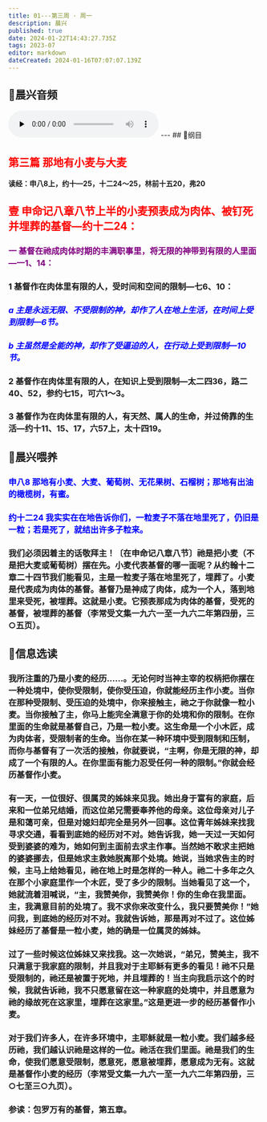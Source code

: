 ```yaml
---
title: 01---第三周 · 周一
description: 晨兴
published: true
date: 2024-01-22T14:43:27.735Z
tags: 2023-07
editor: markdown
dateCreated: 2024-01-16T07:07:07.139Z
---
```


## 🎵晨兴音频
<audio id="audio" controls="" preload="none">
      <source id="mp3" src="/2023-07/week3/week3day1.mp3">
</audio>
---
## 📖纲目

## <font color=red>第三篇 那地有小麦与大麦</font>

**读经：申八8上，约十—25，十二24～25，林前十五20，弗20**

## <font color=red>壹 申命记八章八节上半的小麦预表成为肉体、被钉死并埋葬的基督—约十二24：</font>

### <font color=purple>一 基督在祂成肉体时期的丰满职事里，将无限的神带到有限的人里面—一1、14：</font>

### 1 基督作在肉体里有限的人，受时间和空间的限制—七6、10：

### *<font color=blue>a 主是永远无限、不受限制的神，却作了人在地上生活，在时间上受到限制—6节。*</font>

### *<font color=blue>b 主虽然是全能的神，却作了受逼迫的人，在行动上受到限制—10节。*</font>

### 2 基督作在肉体里有限的人，在知识上受到限制—太二四36，路二40、52，参约七15，可六1～3。

### 3 基督作为在肉体里有限的人，有天然、属人的生命，并过倚靠的生活—约十11、15、17，六57上，太十四19。

## 📖晨兴喂养

### <font color=blue>申八8    那地有小麦、大麦、葡萄树、无花果树、石榴树；那地有出油的橄榄树，有蜜。</font>

### <font color=blue>约十二24    我实实在在地告诉你们，一粒麦子不落在地里死了，仍旧是一粒；若是死了，就结出许多子粒来。</font>

### 我们必须因着主的话敬拜主！〔在申命记八章八节〕祂是把小麦（不是把大麦或葡萄树）摆在先。小麦代表基督的哪一面呢？从约翰十二章二十四节我们能看见，主是一粒麦子落在地里死了，埋葬了。小麦是代表成为肉体的基督。基督乃是神成了肉体，成为一个人，落到地里来受死，被埋葬。这就是小麦。它预表那成为肉体的基督，受死的基督，被埋葬的基督（李常受文集一九六一至一九六二年第四册，三○五页）。

## 📖信息选读

### 我所注重的乃是小麦的经历……。无论何时当神主宰的权柄把你摆在一种处境中，使你受限制，使你受压迫，你就能经历主作小麦。当你在那种受限制、受压迫的处境中，你来接触主，祂之于你就像一粒小麦。当你接触了主，你马上能完全满意于你的处境和你的限制。在你里面的生命就是基督自己，乃是一粒小麦。这生命是一个小木匠，成为肉体者，受限制者的生命。当你在某一种环境中受到限制和压制，而你与基督有了一次活的接触，你就要说，“主啊，你是无限的神，却成了一个有限的人。在你里面有能力忍受任何一种的限制。”你就会经历基督作小麦。

### 有一天，一位很好、很属灵的姊妹来见我。她出身于富有的家庭，后来和一位弟兄结婚，而这位弟兄需要奉养他的母亲。这位母亲对儿子是和蔼可亲，但是对媳妇却完全是另外一回事。这位青年姊妹来找我寻求交通，看看到底她的经历对不对。她告诉我，她一天过一天如何受到婆婆的难为，她如何到主面前去求主作事。当然她不敢求主把她的婆婆挪去，但是她求主救她脱离那个处境。她说，当她求告主的时候，主马上给她看见，祂在地上时是怎样的一种人。祂二十多年之久在那个小家庭里作一个木匠，受了多少的限制。当她看见了这一个，她就流着泪喊说，“主，我赞美你，我赞美你！你的生命在我里面。主，我满意目前的处境了。我不求你来改变什么，我只要赞美你！”她问我，到底她的经历对不对。我就告诉她，那是再对不过了。这位姊妹经历了基督是一粒小麦，她的确是一位属灵的姊妹。

### 过了一些时候这位姊妹又来找我。这一次她说，“弟兄，赞美主，我不只满意于我家庭的限制，并且我对于主耶稣有更多的看见！祂不只是受限制的，祂还是被置于死地，并且埋葬的！当主向我启示这个的时候，我就告诉祂，我不只愿意留在这一种家庭的处境中，并且愿意为祂的缘故死在这家里，埋葬在这家里。”这是更进一步的经历基督作小麦。

### 对于我们许多人，在许多环境中，主耶稣就是一粒小麦。我们越多经历祂，我们越认识祂是这样的一位。祂活在我们里面。祂是我们的生命，使我们愿意受限制，愿意死，愿意被埋葬，愿意成为无有。这就是基督作小麦的经历（李常受文集一九六一至一九六二年第四册，三○七至三○九页）。

### 参读：包罗万有的基督，第五章。
<!-- Google tag (gtag.js) -->
<script async src="https://www.googletagmanager.com/gtag/js?id=G-1P8709Z16T"></script>
<script>
  window.dataLayer = window.dataLayer || [];
  function gtag(){dataLayer.push(arguments);}
  gtag('js', new Date());

  gtag('config', 'G-1P8709Z16T');
</script>